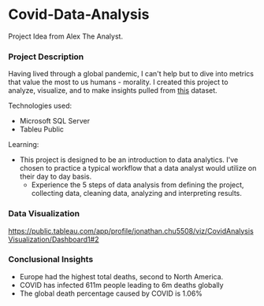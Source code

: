 # Covid-Data-Analysis
Project Idea from Alex The Analyst. 

### Project Description
Having lived through a global pandemic, I can't help but to dive into metrics that value the most to us humans - morality. I created this project to analyze, visualize, and to make insights pulled from [this](https://ourworldindata.org/covid-deaths) dataset. 

Technologies used:
- Microsoft SQL Server
- Tableu Public

Learning:
- This project is designed to be an introduction to data analytics. I've chosen to practice a typical workflow that a data analyst would utilize on their day to day basis.
	- Experience the 5 steps of data analysis from defining the project, collecting data, cleaning data, analyzing and interpreting results. 

### Data Visualization
https://public.tableau.com/app/profile/jonathan.chu5508/viz/CovidAnalysisVisualization/Dashboard1#2

### Conclusional Insights
- Europe had the highest total deaths, second to North America. 
- COVID has infected 611m people leading to 6m deaths globally
- The global death percentage caused by COVID is 1.06%
